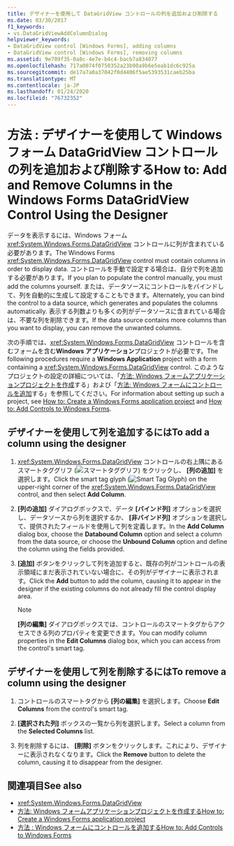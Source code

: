 ```yaml
---
title: デザイナーを使用して DataGridView コントロールの列を追加および削除する
ms.date: 03/30/2017
f1_keywords:
- vs.DataGridViewAddColumnDialog
helpviewer_keywords:
- DataGridView control [Windows Forms], adding columns
- DataGridView control [Windows Forms], removing columns
ms.assetid: 9e709f35-0a8c-4e7e-b4c4-bacb7a834077
ms.openlocfilehash: 717a0074f0750352a23b90a9b6e5eab1dc6c925a
ms.sourcegitcommit: de17a7a0a37042f0d4406f5ae5393531caeb25ba
ms.translationtype: MT
ms.contentlocale: ja-JP
ms.lasthandoff: 01/24/2020
ms.locfileid: "76732352"
---
```

# <a name="how-to-add-and-remove-columns-in-the-windows-forms-datagridview-control-using-the-designer"></a><span data-ttu-id="b6736-102">方法 : デザイナーを使用して Windows フォーム DataGridView コントロールの列を追加および削除する</span><span class="sxs-lookup"><span data-stu-id="b6736-102">How to: Add and Remove Columns in the Windows Forms DataGridView Control Using the Designer</span></span>
<span data-ttu-id="b6736-103">データを表示するには、Windows フォーム <xref:System.Windows.Forms.DataGridView> コントロールに列が含まれている必要があります。</span><span class="sxs-lookup"><span data-stu-id="b6736-103">The Windows Forms <xref:System.Windows.Forms.DataGridView> control must contain columns in order to display data.</span></span> <span data-ttu-id="b6736-104">コントロールを手動で設定する場合は、自分で列を追加する必要があります。</span><span class="sxs-lookup"><span data-stu-id="b6736-104">If you plan to populate the control manually, you must add the columns yourself.</span></span> <span data-ttu-id="b6736-105">または、データソースにコントロールをバインドして、列を自動的に生成して設定することもできます。</span><span class="sxs-lookup"><span data-stu-id="b6736-105">Alternately, you can bind the control to a data source, which generates and populates the columns automatically.</span></span> <span data-ttu-id="b6736-106">表示する列数よりも多くの列がデータソースに含まれている場合は、不要な列を削除できます。</span><span class="sxs-lookup"><span data-stu-id="b6736-106">If the data source contains more columns than you want to display, you can remove the unwanted columns.</span></span>

 <span data-ttu-id="b6736-107">次の手順では、<xref:System.Windows.Forms.DataGridView> コントロールを含むフォームを含む**Windows アプリケーション**プロジェクトが必要です。</span><span class="sxs-lookup"><span data-stu-id="b6736-107">The following procedures require a **Windows Application** project with a form containing a <xref:System.Windows.Forms.DataGridView> control.</span></span> <span data-ttu-id="b6736-108">このようなプロジェクトの設定の詳細については、「[方法: Windows フォームアプリケーションプロジェクトを作成](/visualstudio/ide/step-1-create-a-windows-forms-application-project)する」および「[方法: Windows フォームにコントロールを追加](how-to-add-controls-to-windows-forms.md)する」を参照してください。</span><span class="sxs-lookup"><span data-stu-id="b6736-108">For information about setting up such a project, see [How to: Create a Windows Forms application project](/visualstudio/ide/step-1-create-a-windows-forms-application-project) and [How to: Add Controls to Windows Forms](how-to-add-controls-to-windows-forms.md).</span></span>

## <a name="to-add-a-column-using-the-designer"></a><span data-ttu-id="b6736-109">デザイナーを使用して列を追加するには</span><span class="sxs-lookup"><span data-stu-id="b6736-109">To add a column using the designer</span></span>

1. <span data-ttu-id="b6736-110"><xref:System.Windows.Forms.DataGridView> コントロールの右上隅にあるスマートタググリフ (![スマートタググリフ](./media/vs-winformsmttagglyph.gif "VS_WinFormSmtTagGlyph")) をクリックし、 **[列の追加]** を選択します。</span><span class="sxs-lookup"><span data-stu-id="b6736-110">Click the smart tag glyph (![Smart Tag Glyph](./media/vs-winformsmttagglyph.gif "VS_WinFormSmtTagGlyph")) on the upper-right corner of the <xref:System.Windows.Forms.DataGridView> control, and then select **Add Column**.</span></span>

2. <span data-ttu-id="b6736-111">**[列の追加]** ダイアログボックスで、データ **[バインド列]** オプションを選択し、データソースから列を選択するか、 **[非バインド列]** オプションを選択して、提供されたフィールドを使用して列を定義します。</span><span class="sxs-lookup"><span data-stu-id="b6736-111">In the **Add Column** dialog box, choose the **Databound Column** option and select a column from the data source, or choose the **Unbound Column** option and define the column using the fields provided.</span></span>

3. <span data-ttu-id="b6736-112">**[追加]** ボタンをクリックして列を追加すると、既存の列がコントロールの表示領域にまだ表示されていない場合に、その列がデザイナーに表示されます。</span><span class="sxs-lookup"><span data-stu-id="b6736-112">Click the **Add** button to add the column, causing it to appear in the designer if the existing columns do not already fill the control display area.</span></span>

    > [!NOTE]
    > <span data-ttu-id="b6736-113">**[列の編集]** ダイアログボックスでは、コントロールのスマートタグからアクセスできる列のプロパティを変更できます。</span><span class="sxs-lookup"><span data-stu-id="b6736-113">You can modify column properties in the **Edit Columns** dialog box, which you can access from the control's smart tag.</span></span>

## <a name="to-remove-a-column-using-the-designer"></a><span data-ttu-id="b6736-114">デザイナーを使用して列を削除するには</span><span class="sxs-lookup"><span data-stu-id="b6736-114">To remove a column using the designer</span></span>

1. <span data-ttu-id="b6736-115">コントロールのスマートタグから **[列の編集]** を選択します。</span><span class="sxs-lookup"><span data-stu-id="b6736-115">Choose **Edit Columns** from the control's smart tag.</span></span>

2. <span data-ttu-id="b6736-116">**[選択された列]** ボックスの一覧から列を選択します。</span><span class="sxs-lookup"><span data-stu-id="b6736-116">Select a column from the **Selected Columns** list.</span></span>

3. <span data-ttu-id="b6736-117">列を削除するには、 **[削除]** ボタンをクリックします。これにより、デザイナーに表示されなくなります。</span><span class="sxs-lookup"><span data-stu-id="b6736-117">Click the **Remove** button to delete the column, causing it to disappear from the designer.</span></span>

## <a name="see-also"></a><span data-ttu-id="b6736-118">関連項目</span><span class="sxs-lookup"><span data-stu-id="b6736-118">See also</span></span>

- <xref:System.Windows.Forms.DataGridView>
- [<span data-ttu-id="b6736-119">方法: Windows フォームアプリケーションプロジェクトを作成する</span><span class="sxs-lookup"><span data-stu-id="b6736-119">How to: Create a Windows Forms application project</span></span>](/visualstudio/ide/step-1-create-a-windows-forms-application-project)
- [<span data-ttu-id="b6736-120">方法 : Windows フォームにコントロールを追加する</span><span class="sxs-lookup"><span data-stu-id="b6736-120">How to: Add Controls to Windows Forms</span></span>](how-to-add-controls-to-windows-forms.md)
